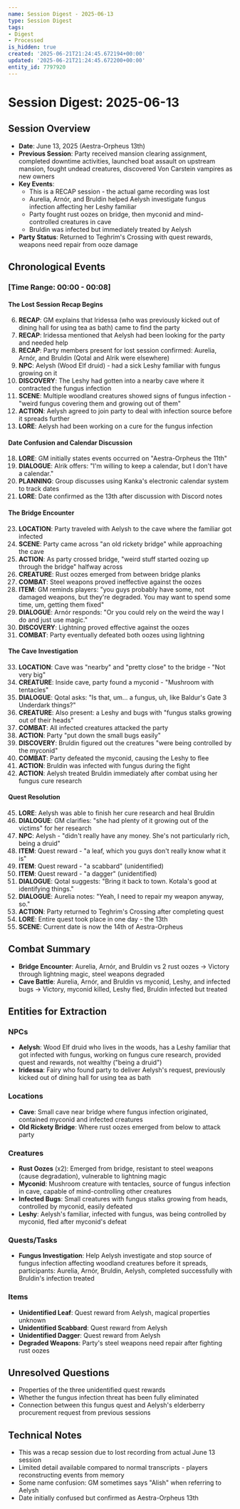 ```yaml
---
name: Session Digest - 2025-06-13
type: Session Digest
tags:
- Digest
- Processed
is_hidden: true
created: '2025-06-21T21:24:45.672194+00:00'
updated: '2025-06-21T21:24:45.672200+00:00'
entity_id: 7797920
---
```


# Session Digest: 2025-06-13

## Session Overview
- **Date**: June 13, 2025 (Aestra-Orpheus 13th)
- **Previous Session**: Party received mansion clearing assignment, completed downtime activities, launched boat assault on upstream mansion, fought undead creatures, discovered Von Carstein vampires as new owners
- **Key Events**: 
  - This is a RECAP session - the actual game recording was lost
  - Aurelia, Arnór, and Bruldin helped Aelysh investigate fungus infection affecting her Leshy familiar
  - Party fought rust oozes on bridge, then myconid and mind-controlled creatures in cave
  - Bruldin was infected but immediately treated by Aelysh
- **Party Status**: Returned to Teghrim's Crossing with quest rewards, weapons need repair from ooze damage

## Chronological Events

### [Time Range: 00:00 - 00:08]

#### The Lost Session Recap Begins
6. **RECAP**: GM explains that Iridessa (who was previously kicked out of dining hall for using tea as bath) came to find the party
7. **RECAP**: Iridessa mentioned that Aelysh had been looking for the party and needed help
11. **RECAP**: Party members present for lost session confirmed: Aurelia, Arnór, and Bruldin (Qotal and Alrik were elsewhere)
12. **NPC**: Aelysh (Wood Elf druid) - had a sick Leshy familiar with fungus growing on it
13. **DISCOVERY**: The Leshy had gotten into a nearby cave where it contracted the fungus infection
14. **SCENE**: Multiple woodland creatures showed signs of fungus infection - "weird fungus covering them and growing out of them"
15. **ACTION**: Aelysh agreed to join party to deal with infection source before it spreads further
16. **LORE**: Aelysh had been working on a cure for the fungus infection

#### Date Confusion and Calendar Discussion
18. **LORE**: GM initially states events occurred on "Aestra-Orpheus the 11th"
20. **DIALOGUE**: Alrik offers: "I'm willing to keep a calendar, but I don't have a calendar."
21. **PLANNING**: Group discusses using Kanka's electronic calendar system to track dates
22. **LORE**: Date confirmed as the 13th after discussion with Discord notes

#### The Bridge Encounter
23. **LOCATION**: Party traveled with Aelysh to the cave where the familiar got infected
24. **SCENE**: Party came across "an old rickety bridge" while approaching the cave
25. **ACTION**: As party crossed bridge, "weird stuff started oozing up through the bridge" halfway across
26. **CREATURE**: Rust oozes emerged from between bridge planks
27. **COMBAT**: Steel weapons proved ineffective against the oozes
28. **ITEM**: GM reminds players: "you guys probably have some, not damaged weapons, but they're degraded. You may want to spend some time, um, getting them fixed"
30. **DIALOGUE**: Arnór responds: "Or you could rely on the weird the way I do and just use magic."
31. **DISCOVERY**: Lightning proved effective against the oozes
32. **COMBAT**: Party eventually defeated both oozes using lightning

#### The Cave Investigation
33. **LOCATION**: Cave was "nearby" and "pretty close" to the bridge - "Not very big"
34. **CREATURE**: Inside cave, party found a myconid - "Mushroom with tentacles"
35. **DIALOGUE**: Qotal asks: "Is that, um... a fungus, uh, like Baldur's Gate 3 Underdark things?"
36. **CREATURE**: Also present: a Leshy and bugs with "fungus stalks growing out of their heads"
37. **COMBAT**: All infected creatures attacked the party
39. **ACTION**: Party "put down the small bugs easily"
40. **DISCOVERY**: Bruldin figured out the creatures "were being controlled by the myconid"
41. **COMBAT**: Party defeated the myconid, causing the Leshy to flee
42. **ACTION**: Bruldin was infected with fungus during the fight
43. **ACTION**: Aelysh treated Bruldin immediately after combat using her fungus cure research

#### Quest Resolution
45. **LORE**: Aelysh was able to finish her cure research and heal Bruldin
46. **DIALOGUE**: GM clarifies: "she had plenty of it growing out of the victims" for her research
47. **NPC**: Aelysh - "didn't really have any money. She's not particularly rich, being a druid"
48. **ITEM**: Quest reward - "a leaf, which you guys don't really know what it is"
49. **ITEM**: Quest reward - "a scabbard" (unidentified)
50. **ITEM**: Quest reward - "a dagger" (unidentified)
51. **DIALOGUE**: Qotal suggests: "Bring it back to town. Kotala's good at identifying things."
52. **DIALOGUE**: Aurelia notes: "Yeah, I need to repair my weapon anyway, so."
53. **ACTION**: Party returned to Teghrim's Crossing after completing quest
54. **LORE**: Entire quest took place in one day - the 13th
55. **SCENE**: Current date is now the 14th of Aestra-Orpheus

## Combat Summary
- **Bridge Encounter**: Aurelia, Arnór, and Bruldin vs 2 rust oozes → Victory through lightning magic, steel weapons degraded
- **Cave Battle**: Aurelia, Arnór, and Bruldin vs myconid, Leshy, and infected bugs → Victory, myconid killed, Leshy fled, Bruldin infected but treated

## Entities for Extraction

### NPCs
- **Aelysh**: Wood Elf druid who lives in the woods, has a Leshy familiar that got infected with fungus, working on fungus cure research, provided quest and rewards, not wealthy ("being a druid")
- **Iridessa**: Fairy who found party to deliver Aelysh's request, previously kicked out of dining hall for using tea as bath

### Locations
- **Cave**: Small cave near bridge where fungus infection originated, contained myconid and infected creatures
- **Old Rickety Bridge**: Where rust oozes emerged from below to attack party

### Creatures
- **Rust Oozes** (x2): Emerged from bridge, resistant to steel weapons (cause degradation), vulnerable to lightning magic
- **Myconid**: Mushroom creature with tentacles, source of fungus infection in cave, capable of mind-controlling other creatures
- **Infected Bugs**: Small creatures with fungus stalks growing from heads, controlled by myconid, easily defeated
- **Leshy**: Aelysh's familiar, infected with fungus, was being controlled by myconid, fled after myconid's defeat

### Quests/Tasks
- **Fungus Investigation**: Help Aelysh investigate and stop source of fungus infection affecting woodland creatures before it spreads, participants: Aurelia, Arnór, Bruldin, Aelysh, completed successfully with Bruldin's infection treated

### Items
- **Unidentified Leaf**: Quest reward from Aelysh, magical properties unknown
- **Unidentified Scabbard**: Quest reward from Aelysh  
- **Unidentified Dagger**: Quest reward from Aelysh
- **Degraded Weapons**: Party's steel weapons need repair after fighting rust oozes

## Unresolved Questions
- Properties of the three unidentified quest rewards
- Whether the fungus infection threat has been fully eliminated
- Connection between this fungus quest and Aelysh's elderberry procurement request from previous sessions

## Technical Notes
- This was a recap session due to lost recording from actual June 13 session
- Limited detail available compared to normal transcripts - players reconstructing events from memory
- Some name confusion: GM sometimes says "Alish" when referring to Aelysh
- Date initially confused but confirmed as Aestra-Orpheus 13th